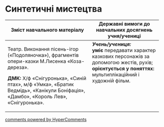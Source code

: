 <div id="hypercomments_widget" class="js-hypercomments-widget invisible"></div>

Синтетичні мистецтва
=============================================

<table>
  <tr>
    <td width="55%" align="center"><b>Зміст навчального матеріалу</b></td>
    <td width="45%" align="center"><b>Державні вимоги до навчальних досягнень учня/учениці</b></td>
  </tr>
<tbody>
  <tr>
    <td width="55%" style="vertical-align:top !important;">
<p>Театр.  Виконання пісень-ігор («Подоляночка»), фрагментів опери-казки М.Лисенка «Коза-дереза».  
<p><b>ДМК:</b> Х/ф «Снігуронька», «Синій птах», м/ф «Умка», «Братик Ведмідь», «Канікули Боніфація», «Дамбо», «Король Лев», «Снігуронька».</p>   
	</td>
<td width="45%" style="vertical-align:top !important;"><b><i>Учень/учениця:</i></b><br>
<b>уміє</b> передавати характер казкових персонажів за допомогою жестів, рухів;<br>
<b>орієнтується у поняттях:</b> мультиплікаційний і художній фільм.<br>
</td>
	</tr>
</tbody>
</table>

<div class="js-hypercomments-container">
<a href="http://hypercomments.com" class="hc-link" title="comments widget">comments powered by HyperComments</a>
</div>